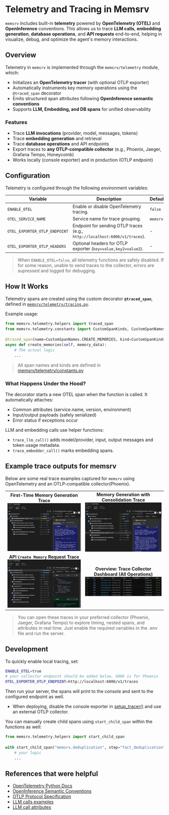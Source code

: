 # Telemetry and Tracing in Memsrv

`memsrv` includes built-in **telemetry** powered by **OpenTelemetry (OTEL)** and **OpenInference** conventions. This allows us to trace **LLM calls**, **embedding generation**, **database operations**, and **API requests** end-to-end, helping in visualize, debug, and optimize the agent's memory interactions.

## Overview

Telemetry in `memsrv` is implemented through the `memsrv/telemetry` module, which:

- Initializes an **OpenTelemetry tracer** (with optional OTLP exporter)
- Automatically instruments key memory operations using the `@traced_span` decorator
- Emits structured span attributes following **OpenInference semantic conventions**
- Supports **LLM, Embedding, and DB spans** for unified observability

### Features
- Trace **LLM invocations** (provider, model, messages, tokens)
- Trace **embedding generation** and retrieval
- Trace **database operations** and API endpoints
- Export traces to **any OTLP-compatible collector** (e.g., Phoenix, Jaeger, Grafana Tempo, Honeycomb)
- Works locally (console exporter) and in production (OTLP endpoint)

## Configuration

Telemetry is configured through the following environment variables:

| Variable | Description | Default |
|-----------|--------------|----------|
| `ENABLE_OTEL` | Enable or disable OpenTelemetry tracing. | `false` |
| `OTEL_SERVICE_NAME` | Service name for trace grouping. | `memsrv` |
| `OTEL_EXPORTER_OTLP_ENDPOINT` | Endpoint for sending OTLP traces (e.g., `http://localhost:6006/v1/traces`). | - |
| `OTEL_EXPORTER_OTLP_HEADERS` | Optional headers for OTLP exporter (`key=value,key2=value2`). | - |

> When `ENABLE_OTEL=false`, all telemetry functions are safely disabled. If for some reason, unable to send traces to the collector, errors are supressed and logged for debugging.

## How It Works

Telemetry spans are created using the custom decorator **`@traced_span`**, defined in  [`memsrv/telemetry/tracing.py`](../src/memsrv/telemetry/tracing.py#L27).

Example usage:
```python
from memsrv.telemetry.helpers import traced_span
from memsrv.telemetry.constants import CustomSpanKinds, CustomSpanNames

@traced_span(name=CustomSpanNames.CREATE_MEMORIES, kind=CustomSpanKinds.CHAIN)
async def create_memories(self, memory_data):
    # The actual logic
    ...
```

> All span names and kinds are defined in [memsrv/telemetry/constants.py](../src/memsrv/telemetry/constants.py)

### What Happens Under the Hood?

The decorator starts a new OTEL span when the function is called. It automatically attaches:
- Common attributes (service.name, version, environment)
- Input/output payloads (safely serialized)
- Error status if exceptions occur

LLM and embedding calls use helper functions:
- `trace_llm_call()` adds model/provider, input, output messages and token usage metadata.
- `trace_embedder_call()` marks embedding spans.

## Example trace outputs for memsrv

Below are some real trace examples captured for `memsrv` using OpenTelemetry and an OTLP-compatible collector(Phoenix).

<div align="center">

<table>
<tr>
<td align="center">
<b>First-Time Memory Generation Trace</b><br>
<img src="../assets/telemetry_gen_firsttime.png" width="400">
</td>
<td align="center">
<b>Memory Generation with Consolidation Trace</b><br>
<img src="../assets/telemetry_gen_with_consolidate.png" width="400">
</td>
</tr>
<tr>
<td align="center">
<b> API <code>Create Memory</code> Request Trace</b></b><br>
<img src="../assets/telemetry_create_mem_api.png" width="400">
</td>
<td align="center">
<b>Overview: Trace Collector Dashboard (All Operations)</b><br>
<img src="../assets/telemetry_all_ops.png" width="400">
</td>
</tr>
</table>

</div>

> You can open these traces in your preferred collector (Phoenix, Jaeger, Grafana Tempo) to explore timing, nested spans, and attributes in real time. Just enable the required variables in the .env file and run the server.

## Development

To quickly enable local tracing, set:
```bash
ENABLE_OTEL=true
# your collector endpoint should be added below, 6006 is for Phoenix
OTEL_EXPORTER_OTLP_ENDPOINT=http://localhost:6006/v1/traces
```
Then run your server, the spans will print to the console and sent to the configured endpoint as well.

- When deploying, disable the console exporter in [setup_tracer()](../src/memsrv/telemetry/setup.py#L29) and use an external OTLP collector.

You can manually create child spans using `start_child_span` within the functions as well:
```python
from memsrv.telemetry.helpers import start_child_span

with start_child_span("memsrv.deduplication", step="fact_deduplication") as span:
    # your logic
    ...
```

## References that were helpful

- [OpenTelemetry Python Docs](https://opentelemetry.io/docs/languages/python/)
- [OpenInference Semantic Conventions](https://github.com/Arize-ai/openinference)
- [OTLP Protocol Specification](https://opentelemetry.io/docs/specs/otlp/)
- [LLM calls examples](https://opentelemetry.io/docs/specs/semconv/gen-ai/non-normative/examples-llm-calls/)
- [LLM call attributes](https://github.com/Arize-ai/openinference/blob/main/python/openinference-instrumentation/src/openinference/instrumentation/_attributes.py)
